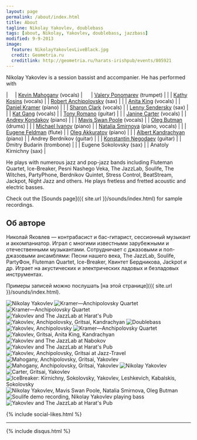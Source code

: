 ```yaml
---
layout: page
permalink: /about/index.html
title: About
tagline: Nikolay Yakovlev, doublebass
tags: [about, Nikolay, Yakovlev, doublebass, jazzbass]
modified: 9-9-2013
image:
  feature: NikolayYakovlevLiveBlack.jpg
  credit: Geometria.ru
  creditlink: http://geometria.ru/harats-irishpub/events/805921
---
```


<!-- Nikolay Yakovlev is a session bassist and accompanier. He has performed with Kevin Mahogany (vocals), Anita King (vocals), Sharon Clark (vocals), Janine Carter (vocals), Valery Ponomarev (trumpet), Robert Anchipolovsky (sax), Daniel Kramer (piano), Oleg Akkuratov (piano), Michael Ivanov (piano), Eugene Feldman (flute), Albert Kandrachyan (piano), Konstantin Negodaev (guitar), Andrey Berdnikov (guitar), Dmitry Budarin (trombone), Anatoly Kirnichny (sax), Eugene Sokolovsky (sax), and many others. -->

Nikolay Yakovlev is a session bassist and accompanier. He has performed with 

|     | [Kevin Mahogany](http://www.kevinmahogany.com/) (vocals)                   |      | [Valery Ponomarev](http://www.valeryponomarev.com/) (trumpet)          |
|     | [Kathy Kosins](http://www.kathykosins.com/) (vocals)                       |      | [Robert Anchipolovsky](https://www.youtube.com/user/Anchipology) (sax) |
|     | [Anita King](http://www.anitakingsings.com/) (vocals)                      |      | [Daniel Kramer](http://kramerdaniel.com/) (piano)                      |
|     | [Sharon Clark](http://www.sharonclarkjazz.com/) (vocals)                   |      | [Lenny Sendersky](http://www.lennysendersky.com/) (sax)                |
|     | [Kat Gang](http://katgang.net/) (vocals)                                   |      | [Tony Romano](http://www.tonyromanomusic.com/) (guitar)                |
|     | [Janine Carter](http://www.janinecarter.com/) (vocals)                     |      | [Andrey Kondakov](http://www.jazz.ru/pages/kondakov/) (piano)          |
|     | [Mavis Swan Poole](http://www.swanvocals.com/) (vocals)                    |      | [Oleg Butman](http://www.olegbutman.com/) (drums)                      |
|     | [Michael Ivanov](http://ivanovbrothers.ru/) (piano)                        |      | [Natalia Smirnova](http://www.jazz.ru/pages/smirnova/) (piano, vocals) |
|     | [Eugene Feldman](https://soundcloud.com/eugene-fluteman) (flute)           |      | [Oleg Akkuratov](http://akkuratov.com/) (piano)                        |
|     | [Albert Kandrachyan](https://soundcloud.com/albert-kandrachyan) (piano)    |      | Andrey Berdnikov (guitar)  |
|     | [Konstantin Negodaev](https://soundcloud.com/konstantin-negodaev) (guitar) |      | Dmitry Budarin (trombone)  |
|     | Eugene Sokolovsky (sax)                                                    |      | Anatoly Kirnichny (sax)    |

He plays with numerous jazz and pop-jazz bands including Fluteman Quartet, Ice-Breaker, 
Pesni Nashego Veka, The JazzLab, Soulife, The Witches, PartyPhone, Berdnikov Quintet, Stress Control, BeatStream, 
Jackpot, Night Jazz and others. He plays fretless and fretted acoustic and electric basses.

Check out the [Sounds page]({{ site.url }}/sounds/index.html) for sample recordings.

## Об авторе

Николай Яковлев — контрабасист и бас-гитарист, сессионный музыкант и аккомпаниатор. Играл с многими 
известными зарубежными и отечественными музыкантами. Сотрудничает с джазовыми и поп-джазовыми ансамблями: 
Песни нашего века, The JazzLab, Soulife, PartyФон, Fluteman Quartet, Ice-Breaker, Квинтет Бердникова, Jackpot и др. 
Играет на акустических и электрических ладовых и безладовых инструментах.

Примеры записей можно послушать [на этой странице]({{ site.url }}/sounds/index.html).

<!-- https://github.com/ionelmc/jquery-gp-gallery -->
<div class="pictures">
	<img title="Nikolay Yakovlev" src="{{ site.url }}/images/yakovlev.jpg" />
	<img title="Kramer—Anchipolovsky Quartet" src="{{ site.url }}/images/gritsai/anchipolovsky-kramer-quartet-iVZdJ4g4BH0.jpg" />
	<img title="Kramer—Anchipolovsky Quartet" src="{{ site.url }}/images/anchipolovsky/kramer-anchipolovsky-e2a77567be_1000.jpg" />
	<img title="Yakovlev and The JazzLab at Harat's Pub" src="{{ site.url }}/images/harats141017/2c5wBxUE3k4.jpg" />
	<img title="Yakovlev, Anchipolovsky, Gritsai, Kandrachyan" src="{{ site.url }}/images/gritsai/yakovlev-anchipolovsky-gritsai-kandrachyan-zR3TrIJ0sUU.jpg" />
	<img title="Doublebass" src="{{ site.url }}/images/live/20140301/dsc02358_1024.jpg" />
	<img title="Yakovlev, Anchipolovsky" src="{{ site.url }}/images/live/20140301/dsc02304_1024.jpg" />
	<img title="Kramer—Anchipolovsky Quartet" src="{{ site.url }}/images/anchipolovsky/kramer-anchipolovsky-bd80c04e6a_1000.jpg" />
	<img title="Yakovlev, Gritsai, Anita King, Kandrachyan" src="{{ site.url }}/images/gritsai/yakovlev-gritsai-anitaking-kandrachyan-aR72JVY-8EI.jpg" />
	<img title="Yakovlev and The JazzLab at Nabokov" src="{{ site.url }}/images/nabokov140801/h3N-CA646WM.jpg" />
	<img title="Yakovlev and The JazzLab at Harat's Pub" src="{{ site.url }}/images/harats141017/z3hoNi2LkMQ.jpg" />
	<img title="Yakovlev, Anchipolovsky, Gritsai at Jazz-Travel" src="{{ site.url }}/images/anchipolovsky/jazz-travel-mTbz00GnXW4.jpg" />
	<img title="Mahogany, Anchipolovsky, Gritsai, Yakovlev" src="{{ site.url }}/images/anchipolovsky/mahogany_anchipolovsky_n9HKmyyyle4.jpg" />
	<img title="Mahogany, Anchipolovsky, Gritsai, Yakovlev" src="{{ site.url }}/images/anchipolovsky/mahogany_anchipolovsky_Dd6gKuhRk5o2.jpg" />
	<img title="Nikolay Yakovlev" src="{{ site.url }}/images/NikolayYakovlev4497.jpg" />
	<img title="Carter, Gritsai, Yakovlev" src="{{ site.url }}/images/anchipolovsky/carter_gritsai_yakovlev_vALRrAsCfAA.jpg" />
	<img title="IceBreaker: Kirnichny, Sokolovsky, Yakovlev, Leshkevich, Kabalskis, Sokolovsky" src="{{ site.url }}/images/rost-icebreaker.jpg" />
	<img title="Nikolay Yakovlev, Mavis Swan Poole, Natalia Smirnova, Oleg Butman" src="{{ site.url }}/images/live/20150615/swan-poole-oleg-butman-P-_JHPX6Qp4.jpg" />
	<img title="Soulife demo recording, Nikolay Yakovlev playing bass" src="{{ site.url }}/images/promo/soulife/soulife-sN2vy4q7iBs.jpg" />
	<img title="Yakovlev and The JazzLab at Harat's Pub" src="{{ site.url }}/images/harats141017/GRUnERYSiNg.jpg" />
</div>

{% include social-likes.html %}<hr>
{% include disqus.html %}

